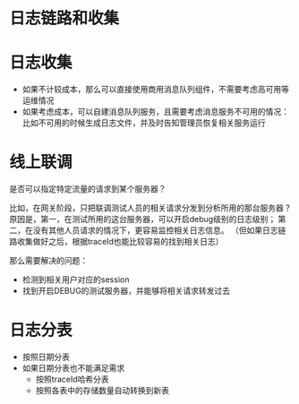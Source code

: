 
# 日志链路和收集

# 日志收集

* 如果不计较成本，那么可以直接使用商用消息队列组件，不需要考虑高可用等运维情况
* 如果考虑成本，可以自建消息队列服务，且需要考虑消息服务不可用的情况：比如不可用的时候生成日志文件，并及时告知管理员恢复相关服务运行


# 线上联调
是否可以指定特定流量的请求到某个服务器？

比如，在网关阶段，只把联调测试人员的相关请求分发到分析所用的那台服务器？
原因是，第一，在测试所用的这台服务器，可以开启debug级别的日志级别；
第二，在没有其他人员请求的情况下，更容易监控相关日志信息。
（但如果日志链路收集做好之后，根据traceId也能比较容易的找到相关日志）

那么需要解决的问题：
* 检测到相关用户对应的session
* 找到开启DEBUG的测试服务器，并能够将相关请求转发过去

# 日志分表

* 按照日期分表
* 如果日期分表也不能满足需求
    - 按照traceId哈希分表
    - 按照各表中的存储数量自动转换到新表








